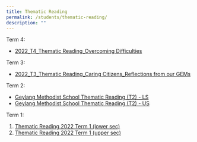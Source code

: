 ```yaml
---
title: Thematic Reading
permalink: /students/thematic-reading/
description: ""
---
```

Term 4:

*   [2022_T4_Thematic Reading\_Overcoming Difficulties](/files/2022_T4_Thematic-Reading_Overcoming-Difficulties.pdf)

Term 3:

*   [2022\_T3\_Thematic Reading\_Caring Citizens\_Reflections from our GEMs](https://geylangmethodistsec.moe.edu.sg/wp-content/uploads/2022/07/2022_T3_Thematic-Reading_Caring-Citizens_Reflections-from-our-GEMs.pdf)

Term 2:

*   [Geylang Methodist School Thematic Reading (T2) - LS](https://geylangmethodistsec.moe.edu.sg/wp-content/uploads/2022/04/Geylang-Methodist-School-Thematic-Reading-T2-LS.pdf)
*   [Geylang Methodist School Thematic Reading (T2) - US](https://geylangmethodistsec.moe.edu.sg/wp-content/uploads/2022/04/Geylang-Methodist-School-Thematic-Reading-T2-US.pdf)

Term 1:

1.  [Thematic Reading 2022 Term 1 (lower sec)](https://geylangmethodistsec.moe.edu.sg/wp-content/uploads/2022/01/Thematic-Reading-2022-Term-1-lower-sec.pdf)
2.  [Thematic Reading 2022 Term 1 (upper sec)](https://geylangmethodistsec.moe.edu.sg/wp-content/uploads/2022/01/Thematic-Reading-2022-Term-1-upper-sec.pdf)
